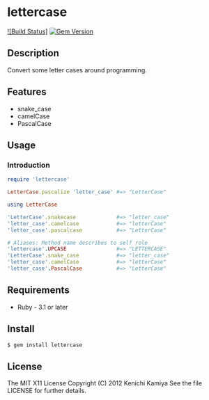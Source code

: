 lettercase
==========

[![Build Status]](https://github.com/kachick/lettercase/actions/workflows/test_behaviors.yml/badge.svg?branch=main)
[![Gem Version](https://badge.fury.io/rb/lettercase.png)](http://badge.fury.io/rb/lettercase)

Description
-----------

Convert some letter cases around programming.

Features
--------

* snake_case
* camelCase
* PascalCase

Usage
-----

### Introduction

```ruby
require 'lettercase'

LetterCase.pascalize 'letter_case' #=> "LetterCase"

using LetterCase

'LetterCase'.snakecase             #=> "letter_case"
'letter_case'.camelcase            #=> "letterCase"
'letter_case'.pascalcase           #=> "LetterCase"

# Aliases: Method name describes to self role
'lettercase'.UPCASE                #=> "LETTERCASE"
'LetterCase'.snake_case            #=> "letter_case"
'letter_case'.camelCase            #=> "letterCase"
'letter_case'.PascalCase           #=> "LetterCase"
```

Requirements
-------------

* Ruby - 3.1 or later

Install
-------

```bash
$ gem install lettercase
```

License
--------

The MIT X11 License
Copyright (C) 2012 Kenichi Kamiya
See the file LICENSE for further details.
